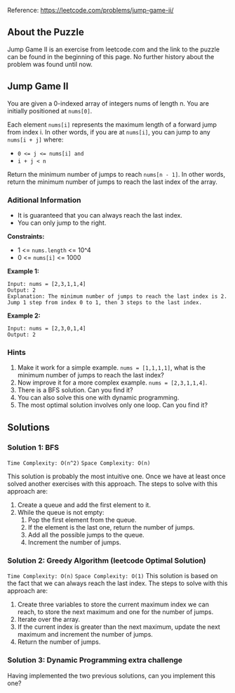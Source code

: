 Reference: https://leetcode.com/problems/jump-game-ii/

## About the Puzzle
Jump Game II is an exercise from leetcode.com and the link to the puzzle can be found in the beginning of this page. No further history about the problem was found until now.

## Jump Game II
You are given a 0-indexed array of integers nums of length n. You are initially positioned at `nums[0]`.

Each element `nums[i]` represents the maximum length of a forward jump from index i. In other words, if you are at `nums[i]`, you can jump to any `nums[i + j]` where:

   - `0 <= j <= nums[i] and`
   - `i + j < n`

Return the minimum number of jumps to reach `nums[n - 1]`. In other words, return the minimum number of jumps to reach the last index of the array.

### Aditional Information
- It is guaranteed that you can always reach the last index.
- You can only jump to the right. 

**Constraints:**

- 1 <= `nums.length` <= 10^4
- 0 <= `nums[i]` <= 1000

**Example 1:**
```
Input: nums = [2,3,1,1,4]
Output: 2
Explanation: The minimum number of jumps to reach the last index is 2.   
Jump 1 step from index 0 to 1, then 3 steps to the last index.
```

**Example 2:**
```
Input: nums = [2,3,0,1,4]
Output: 2
```
### Hints
1. Make it work for a simple example. `nums = [1,1,1,1]`, what is the minimum number of jumps to reach the last index?
2. Now improve it for a more complex example. `nums = [2,3,1,1,4]`.
3. There is a BFS solution. Can you find it?
4. You can also solve this one with dynamic programming.
5. The most optimal solution involves only one loop. Can you find it? 

## Solutions

### Solution 1: BFS
`Time Complexity: O(n^2)`
`Space Complexity: O(n)`

This solution is probably the most intuitive one. Once we have at least once solved another exercises with this approach. 
The steps to solve with this approach are:
1. Create a queue and add the first element to it.
2. While the queue is not empty:
    1. Pop the first element from the queue.
    2. If the element is the last one, return the number of jumps.
    3. Add all the possible jumps to the queue.
    4. Increment the number of jumps.

### Solution 2: Greedy Algorithm (leetcode Optimal Solution)
`Time Complexity: O(n)`
`Space Complexity: O(1)`
This solution is based on the fact that we can always reach the last index.
The steps to solve with this approach are:
1. Create three variables to store the current maximum index we can reach, to store the next maximum and one for the number of jumps.
2. Iterate over the array.
3. If the current index is greater than the next maximum, update the next maximum and increment the number of jumps.
4. Return the number of jumps.

### Solution 3: Dynamic Programming extra challenge
Having implemented the two previous solutions, can you implement this one?
